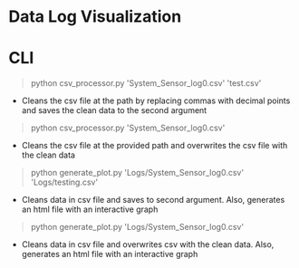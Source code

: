 # Data Log Visualization

# CLI
> python csv_processor.py 'System_Sensor_log0.csv' 'test.csv'
- Cleans the csv file at the path by replacing commas with decimal points and saves the clean data to the second argument

> python csv_processor.py 'System_Sensor_log0.csv'
- Cleans the csv file at the provided path and overwrites the csv file with the clean data

> python generate_plot.py 'Logs/System_Sensor_log0.csv' 'Logs/testing.csv'
- Cleans data in csv file and saves to second argument. Also, generates an html file with an interactive graph

> python generate_plot.py 'Logs/System_Sensor_log0.csv' 
- Cleans data in csv file and overwrites csv with the clean data. Also, generates an html file with an interactive graph
